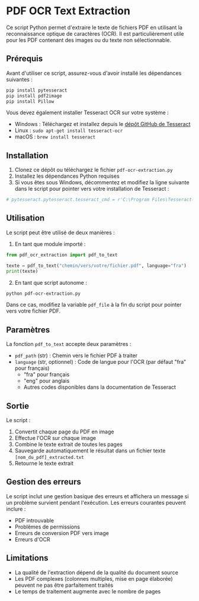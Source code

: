 # PDF OCR Text Extraction

Ce script Python permet d'extraire le texte de fichiers PDF en utilisant la reconnaissance optique de caractères (OCR). Il est particulièrement utile pour les PDF contenant des images ou du texte non sélectionnable.

## Prérequis

Avant d'utiliser ce script, assurez-vous d'avoir installé les dépendances suivantes :

```bash
pip install pytesseract
pip install pdf2image
pip install Pillow
```

Vous devez également installer Tesseract OCR sur votre système :
- Windows : Téléchargez et installez depuis le [dépôt GitHub de Tesseract](https://github.com/UB-Mannheim/tesseract/wiki)
- Linux : `sudo apt-get install tesseract-ocr`
- macOS : `brew install tesseract`

## Installation

1. Clonez ce dépôt ou téléchargez le fichier `pdf-ocr-extraction.py`
2. Installez les dépendances Python requises
3. Si vous êtes sous Windows, décommentez et modifiez la ligne suivante dans le script pour pointer vers votre installation de Tesseract :
```python
# pytesseract.pytesseract.tesseract_cmd = r'C:\Program Files\Tesseract-OCR\tesseract.exe'
```

## Utilisation

Le script peut être utilisé de deux manières :

1. En tant que module importé :
```python
from pdf_ocr_extraction import pdf_to_text

texte = pdf_to_text("chemin/vers/votre/fichier.pdf", language="fra")
print(texte)
```

2. En tant que script autonome :
```bash
python pdf-ocr-extraction.py
```
Dans ce cas, modifiez la variable `pdf_file` à la fin du script pour pointer vers votre fichier PDF.

## Paramètres

La fonction `pdf_to_text` accepte deux paramètres :
- `pdf_path` (str) : Chemin vers le fichier PDF à traiter
- `language` (str, optionnel) : Code de langue pour l'OCR (par défaut "fra" pour français)
  - "fra" pour français
  - "eng" pour anglais
  - Autres codes disponibles dans la documentation de Tesseract

## Sortie

Le script :
1. Convertit chaque page du PDF en image
2. Effectue l'OCR sur chaque image
3. Combine le texte extrait de toutes les pages
4. Sauvegarde automatiquement le résultat dans un fichier texte `[nom_du_pdf]_extracted.txt`
5. Retourne le texte extrait

## Gestion des erreurs

Le script inclut une gestion basique des erreurs et affichera un message si un problème survient pendant l'exécution. Les erreurs courantes peuvent inclure :
- PDF introuvable
- Problèmes de permissions
- Erreurs de conversion PDF vers image
- Erreurs d'OCR

## Limitations

- La qualité de l'extraction dépend de la qualité du document source
- Les PDF complexes (colonnes multiples, mise en page élaborée) peuvent ne pas être parfaitement traités
- Le temps de traitement augmente avec le nombre de pages
